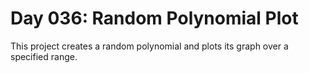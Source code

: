 # Day 036: Random Polynomial Plot

This project creates a random polynomial and plots its graph over a specified range.

